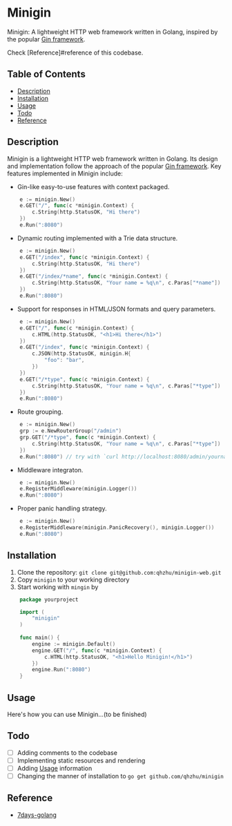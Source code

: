 # Minigin

Minigin: A lightweight HTTP web framework written in Golang, inspired by the popular [Gin framework](https://gin-gonic.com/).

Check [Reference]#reference of this codebase.

## Table of Contents 

- [Description](#description)
- [Installation](#installation)
- [Usage](#usage)
- [Todo](#todo)
- [Reference](#reference)

## Description

Minigin is a lightweight HTTP web framework written in Golang. Its design and implementation follow the approach of the popular [Gin framework](https://gin-gonic.com/). Key features implemented in Minigin include:
- Gin-like easy-to-use features with context packaged.
```go
	e := minigin.New()
	e.GET("/", func(c *minigin.Context) {
		c.String(http.StatusOK, "Hi there")
	})
    e.Run(":8080")
```
- Dynamic routing implemented with a Trie data structure.
```go
    e := minigin.New()
	e.GET("/index", func(c *minigin.Context) {
		c.String(http.StatusOK, "Hi there")
	})
	e.GET("/index/*name", func(c *minigin.Context) {
		c.String(http.StatusOK, "Your name = %q\n", c.Paras["*name"])
	})
    e.Run(":8080")
```
- Support for responses in HTML/JSON formats and query parameters.
```go
	e := minigin.New()
	e.GET("/", func(c *minigin.Context) {
		c.HTML(http.StatusOK, "<h1>Hi there</h1>")
	})
    e.GET("/index", func(c *minigin.Context) {
		c.JSON(http.StatusOK, minigin.H{
			"foo": "bar",
		})
	})
    e.GET("/*type", func(c *minigin.Context) {
		c.String(http.StatusOK, "Your name = %q\n", c.Paras["*type"])
	})
    e.Run(":8080")
```
- Route grouping.
```go
    e := minigin.New()
	grp := e.NewRouterGroup("/admin")
	grp.GET("/*type", func(c *minigin.Context) {
		c.String(http.StatusOK, "Your name = %q\n", c.Paras["*type"])
	})
    e.Run(":8080") // try with `curl http://localhost:8080/admin/yourname`
```
- Middleware integraton.
```go
    e := minigin.New()
    e.RegisterMiddleware(minigin.Logger())
    e.Run(":8080")
```
- Proper panic handling strategy.
```go
    e := minigin.New()
    e.RegisterMiddleware(minigin.PanicRecovery(), minigin.Logger())
    e.Run(":8080")
```

## Installation

1. Clone the repository: `git clone git@github.com:qhzhu/minigin-web.git`
2. Copy `minigin` to your working directory
3. Start working with `mingin` by 
```go
    package yourproject

    import (
        "minigin"
    )
    
    func main() {
        engine := minigin.Default()
        engine.GET("/", func(c *minigin.Context) {
            c.HTML(http.StatusOK, "<h1>Hello Minigin!</h1>")
        })
        engine.Run(":8080")
    }
```

## Usage
<a id="usage"></a>
Here's how you can use Minigin...(to be finished)

## Todo
- [ ] Adding comments to the codebase
- [ ] Implementing static resources and rendering
- [ ] Adding [Usage](#usage) information 
- [ ] Changing the manner of installation to `go get github.com/qhzhu/minigin`
## Reference
- [7days-golang](https://geektutu.com/post/gee.html)
